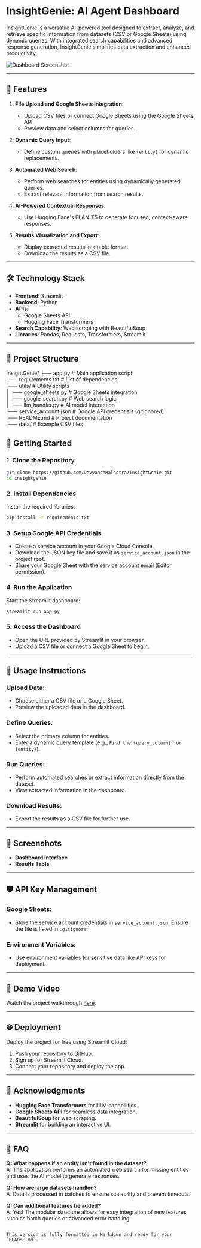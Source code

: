 # InsightGenie: AI Agent Dashboard

InsightGenie is a versatile AI-powered tool designed to extract, analyze, and retrieve specific information from datasets (CSV or Google Sheets) using dynamic queries. With integrated search capabilities and advanced response generation, InsightGenie simplifies data extraction and enhances productivity.

![Dashboard Screenshot](INSERT_IMAGE_HERE) <!-- Add a screenshot of your dashboard -->

---

## 🌟 Features

1. **File Upload and Google Sheets Integration**:
   - Upload CSV files or connect Google Sheets using the Google Sheets API.
   - Preview data and select columns for queries.

2. **Dynamic Query Input**:
   - Define custom queries with placeholders like `{entity}` for dynamic replacements.

3. **Automated Web Search**:
   - Perform web searches for entities using dynamically generated queries.
   - Extract relevant information from search results.

4. **AI-Powered Contextual Responses**:
   - Use Hugging Face's FLAN-T5 to generate focused, context-aware responses.

5. **Results Visualization and Export**:
   - Display extracted results in a table format.
   - Download the results as a CSV file.

---

## 🛠️ Technology Stack

- **Frontend**: Streamlit
- **Backend**: Python
- **APIs**:
  - Google Sheets API
  - Hugging Face Transformers
- **Search Capability**: Web scraping with BeautifulSoup
- **Libraries**: Pandas, Requests, Transformers, Streamlit

---

## 📂 Project Structure

InsightGenie/
├── app.py                 # Main application script  
├── requirements.txt       # List of dependencies  
├── utils/                 # Utility scripts  
│   ├── google_sheets.py   # Google Sheets integration  
│   ├── google_search.py   # Web search logic  
│   ├── llm_handler.py     # AI model interaction  
├── service_account.json   # Google API credentials (gitignored)  
├── README.md              # Project documentation  
├── data/                  # Example CSV files  
           

## 🚀 Getting Started

### 1. Clone the Repository
```bash
git clone https://github.com/DevyanshMalhotra/InsightGenie.git
cd insightgenie
```

### 2. Install Dependencies
Install the required libraries:

```bash
pip install -r requirements.txt
```

### 3. Setup Google API Credentials
- Create a service account in your Google Cloud Console.
- Download the JSON key file and save it as `service_account.json` in the project root.
- Share your Google Sheet with the service account email (Editor permission).

### 4. Run the Application
Start the Streamlit dashboard:

```bash
streamlit run app.py
```

### 5. Access the Dashboard
- Open the URL provided by Streamlit in your browser.
- Upload a CSV file or connect a Google Sheet to begin.

---

## 📝 Usage Instructions

### Upload Data:
- Choose either a CSV file or a Google Sheet.
- Preview the uploaded data in the dashboard.

### Define Queries:
- Select the primary column for entities.
- Enter a dynamic query template (e.g., `Find the {query_column} for {entity}`).

### Run Queries:
- Perform automated searches or extract information directly from the dataset.
- View extracted information in the dashboard.

### Download Results:
- Export the results as a CSV file for further use.

---

## 📸 Screenshots

- **Dashboard Interface**
- **Results Table**

---

## 🛡️ API Key Management

### Google Sheets:
- Store the service account credentials in `service_account.json`. Ensure the file is listed in `.gitignore`.

### Environment Variables:
- Use environment variables for sensitive data like API keys for deployment.

---

## 🎥 Demo Video

Watch the project walkthrough [here](#).

---

## 🌐 Deployment

Deploy the project for free using Streamlit Cloud:

1. Push your repository to GitHub.
2. Sign up for Streamlit Cloud.
3. Connect your repository and deploy the app.

---

## 📢 Acknowledgments

- **Hugging Face Transformers** for LLM capabilities.
- **Google Sheets API** for seamless data integration.
- **BeautifulSoup** for web scraping.
- **Streamlit** for building an interactive UI.

---

## 🧩 FAQ

**Q: What happens if an entity isn't found in the dataset?**  
A: The application performs an automated web search for missing entities and uses the AI model to generate responses.

**Q: How are large datasets handled?**  
A: Data is processed in batches to ensure scalability and prevent timeouts.

**Q: Can additional features be added?**  
A: Yes! The modular structure allows for easy integration of new features such as batch queries or advanced error handling.
```

This version is fully formatted in Markdown and ready for your `README.md`.